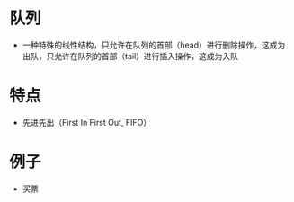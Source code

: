 # 队列
  - 一种特殊的线性结构，只允许在队列的首部（head）进行删除操作，这成为出队，只允许在队列的首部（tail）进行插入操作，这成为入队

# 特点
  - 先进先出（First In First Out, FIFO）

# 例子
  - 买票
